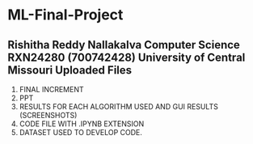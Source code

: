# ML-Final-Project
Rishitha Reddy Nallakalva Computer Science RXN24280 (700742428) University of Central Missouri
Uploaded Files
---------------
1. FINAL INCREMENT 
2. PPT
3. RESULTS FOR EACH ALGORITHM USED AND GUI RESULTS (SCREENSHOTS)
4. CODE FILE WITH .IPYNB EXTENSION 
5. DATASET USED TO DEVELOP CODE.
